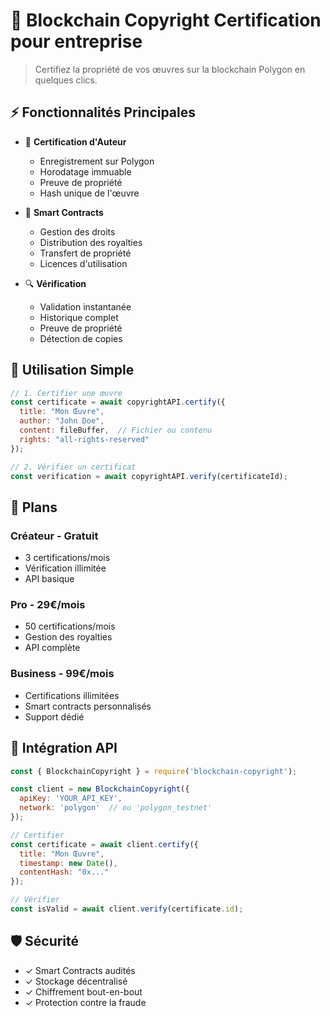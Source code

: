 # 🔐 Blockchain Copyright Certification pour entreprise

> Certifiez la propriété de vos œuvres sur la blockchain Polygon en quelques clics.

## ⚡ Fonctionnalités Principales

- 📜 **Certification d'Auteur**
  - Enregistrement sur Polygon
  - Horodatage immuable
  - Preuve de propriété
  - Hash unique de l'œuvre

- 💫 **Smart Contracts**
  - Gestion des droits
  - Distribution des royalties
  - Transfert de propriété
  - Licences d'utilisation

- 🔍 **Vérification**
  - Validation instantanée
  - Historique complet
  - Preuve de propriété
  - Détection de copies

## 🚀 Utilisation Simple

```javascript
// 1. Certifier une œuvre
const certificate = await copyrightAPI.certify({
  title: "Mon Œuvre",
  author: "John Doe",
  content: fileBuffer,  // Fichier ou contenu
  rights: "all-rights-reserved"
});

// 2. Vérifier un certificat
const verification = await copyrightAPI.verify(certificateId);
```

## 💎 Plans

### Créateur - Gratuit
- 3 certifications/mois
- Vérification illimitée
- API basique

### Pro - 29€/mois
- 50 certifications/mois
- Gestion des royalties
- API complète

### Business - 99€/mois
- Certifications illimitées
- Smart contracts personnalisés
- Support dédié

## 🔧 Intégration API

```javascript
const { BlockchainCopyright } = require('blockchain-copyright');

const client = new BlockchainCopyright({
  apiKey: 'YOUR_API_KEY',
  network: 'polygon'  // ou 'polygon_testnet'
});

// Certifier
const certificate = await client.certify({
  title: "Mon Œuvre",
  timestamp: new Date(),
  contentHash: "0x..."
});

// Vérifier
const isValid = await client.verify(certificate.id);
```

## 🛡️ Sécurité

- ✓ Smart Contracts audités
- ✓ Stockage décentralisé
- ✓ Chiffrement bout-en-bout
- ✓ Protection contre la fraude

